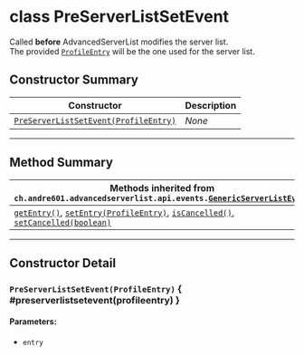 # <span class="api api__none api-type__primitive">class</span> PreServerListSetEvent

Called **before** AdvancedServerList modifies the server list.  
The provided [`ProfileEntry`](#getentry()) will be the one used for the server list.

## Constructor Summary

| Constructor                                                                   | Description |
|-------------------------------------------------------------------------------|-------------|
| [`PreServerListSetEvent(ProfileEntry)`](#preserverlistsetevent(profileentry)) | *None*      |

----

## Method Summary

| Methods inherited from `ch.andre601.advancedserverlist.api.events.`[`GenericServerListEvent`](../../api/events/genericserverlistevent.md) |
|-------------------------------------------------------------------------------------------------------------------------------------------|
| [`getEntry()`](../../api/events/genericserverlistevent.md#getentry()), [`setEntry(ProfileEntry)`](../../api/events/genericserverlistevent.md#setentry(profileentry)), [`isCancelled()`](../../api/events/genericserverlistevent.md#iscancelled()), [`setCancelled(boolean)`](../../api/events/genericserverlistevent.md#setcancelled(boolean)) |

----

## Constructor Detail

### <span class="api api__public"></span> `PreServerListSetEvent(ProfileEntry)` { #preserverlistsetevent(profileentry) }

<h4>Parameters:</h4>

- `entry`